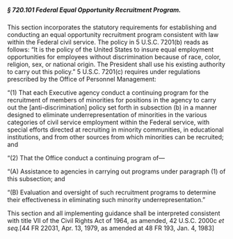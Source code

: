 ##### § 720.101 Federal Equal Opportunity Recruitment Program. #####

This section incorporates the statutory requirements for establishing and conducting an equal opportunity recruitment program consistent with law within the Federal civil service. The policy in 5 U.S.C. 7201(b) reads as follows: “It is the policy of the United States to insure equal employment opportunities for employees without discrimination because of race, color, religion, sex, or national origin. The President shall use his existing authority to carry out this policy.” 5 U.S.C. 7201(c) requires under regulations prescribed by the Office of Personnel Management:

“(1) That each Executive agency conduct a continuing program for the recruitment of members of minorities for positions in the agency to carry out the [anti-discrimination] policy set forth in subsection (b) in a manner designed to eliminate underrepresentation of minorities in the various categories of civil service employment within the Federal service, with special efforts directed at recruiting in minority communities, in educational institutions, and from other sources from which minorities can be recruited; and

“(2) That the Office conduct a continuing program of—

“(A) Assistance to agencies in carrying out programs under paragraph (1) of this subsection; and

“(B) Evaluation and oversight of such recruitment programs to determine their effectiveness in eliminating such minority underrepresentation.”

This section and all implementing guidance shall be interpreted consistent with title VII of the Civil Rights Act of 1964, as amended, 42 U.S.C. 2000c *et seq.*[44 FR 22031, Apr. 13, 1979, as amended at 48 FR 193, Jan. 4, 1983]